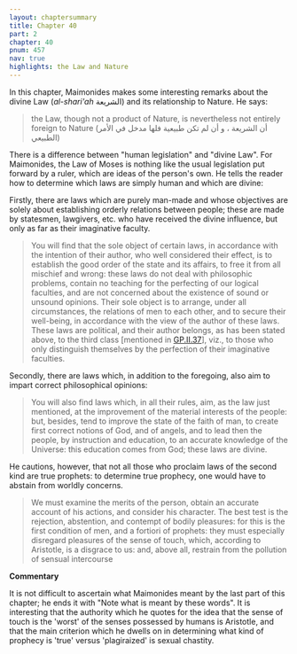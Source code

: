 ```yaml
---
layout: chaptersummary
title: Chapter 40
part: 2
chapter: 40
pnum: 457
nav: true
highlights: the Law and Nature
---
```


In this chapter, Maimonides makes some interesting remarks about the divine Law (_al-shari'ah_ الشريعة) and its relationship to Nature. He says:
>  the Law, though not a product of Nature, is nevertheless not entirely foreign to Nature (أن الشريعة ، و أن لم تكن طبيعية فلها مدخل في الأمر الطبيعي)

There is a difference between "human legislation" and "divine Law". For Maimonides, the Law of Moses is nothing like the usual legislation put forward by a ruler, which are ideas of the person's own. He tells the reader how to determine which laws are simply human and which are divine:

Firstly, there are laws which are purely man-made and whose objectives are solely about establishing orderly relations between people; these are made by statesmen, lawgivers, etc. who have received the divine influence, but only as far as their imaginative faculty.
> You will find that the sole object of certain laws, in accordance with the intention of their author, who well considered their effect, is to establish the good order of the state and its affairs, to free it from all mischief and wrong: these laws do not deal with philosophic problems, contain no teaching for the perfecting of our logical faculties, and are not concerned about the existence of sound or unsound opinions. Their sole object is to arrange, under all circumstances, the relations of men to each other, and to secure their well-being, in accordance with the view of the author of these laws. These laws are political, and their author belongs, as has been stated above, to the third class [mentioned in [GP.II.37](https://emadmasroor.github.io/Guide-Perplexed/summaries/II/ch37/)], viz., to those who only distinguish themselves by the perfection of their imaginative faculties.

Secondly, there are laws which, in addition to the foregoing, also aim to impart correct philosophical opinions:
> You will also find laws which, in all their rules, aim, as the law just mentioned, at the improvement of the material interests of the people: but, besides, tend to improve the state of the faith of man, to create first correct notions of God, and of angels, and to lead then the people, by instruction and education, to an accurate knowledge of the Universe: this education comes from God; these laws are divine.

He cautions, however, that not all those who proclaim laws of the second kind are true prophets: to determine true prophecy, one would have to abstain from worldly concerns.
> We must examine the merits of the person, obtain an accurate account of his actions, and consider his character. The best test is the rejection, abstention, and contempt of bodily pleasures: for this is the first condition of men, and a fortiori of prophets: they must especially disregard pleasures of the sense of touch, which, according to Aristotle, is a disgrace to us: and, above all, restrain from the pollution of sensual intercourse

**Commentary**

It is not difficult to ascertain what Maimonides meant by the last part of this chapter; he ends it with "Note what is meant by these words". It is interesting that the authority which he quotes for the idea that the sense of touch is the 'worst' of the senses possessed by humans is Aristotle, and that the main criterion which he dwells on in determining what kind of prophecy is 'true' versus 'plagiraized' is sexual chastity.
